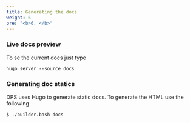 ```yaml
---
title: Generating the docs
weight: 6
pre: "<b>6. </b>"
---
```


### Live docs preview

To se the current docs just type

	hugo server --source docs

### Generating doc statics

DPS uses Hugo to generate static docs. To generate the HTML use the following

```bash
$ ./builder.bash docs
```

